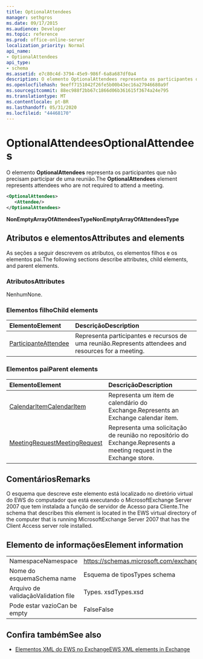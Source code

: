 ```yaml
---
title: OptionalAttendees
manager: sethgros
ms.date: 09/17/2015
ms.audience: Developer
ms.topic: reference
ms.prod: office-online-server
localization_priority: Normal
api_name:
- OptionalAttendees
api_type:
- schema
ms.assetid: e7c80c4d-3794-45e9-986f-6a8a687df0a4
description: O elemento OptionalAttendees representa os participantes que não precisam participar de uma reunião.
ms.openlocfilehash: 9eeff7151042f26fe5b00b43ec16a27946680a9f
ms.sourcegitcommit: 88ec988f2bb67c1866d06b361615f3674a24e795
ms.translationtype: MT
ms.contentlocale: pt-BR
ms.lasthandoff: 05/31/2020
ms.locfileid: "44468170"
---
```

# <a name="optionalattendees"></a><span data-ttu-id="38e70-103">OptionalAttendees</span><span class="sxs-lookup"><span data-stu-id="38e70-103">OptionalAttendees</span></span>

<span data-ttu-id="38e70-104">O elemento **OptionalAttendees** representa os participantes que não precisam participar de uma reunião.</span><span class="sxs-lookup"><span data-stu-id="38e70-104">The **OptionalAttendees** element represents attendees who are not required to attend a meeting.</span></span> 
  
```xml
<OptionalAttendees>
   <Attendee/>
</OptionalAttendees>
```

 <span data-ttu-id="38e70-105">**NonEmptyArrayOfAttendeesType**</span><span class="sxs-lookup"><span data-stu-id="38e70-105">**NonEmptyArrayOfAttendeesType**</span></span>
## <a name="attributes-and-elements"></a><span data-ttu-id="38e70-106">Atributos e elementos</span><span class="sxs-lookup"><span data-stu-id="38e70-106">Attributes and elements</span></span>

<span data-ttu-id="38e70-107">As seções a seguir descrevem os atributos, os elementos filhos e os elementos pai.</span><span class="sxs-lookup"><span data-stu-id="38e70-107">The following sections describe attributes, child elements, and parent elements.</span></span>
  
### <a name="attributes"></a><span data-ttu-id="38e70-108">Atributos</span><span class="sxs-lookup"><span data-stu-id="38e70-108">Attributes</span></span>

<span data-ttu-id="38e70-109">Nenhum</span><span class="sxs-lookup"><span data-stu-id="38e70-109">None.</span></span>
  
### <a name="child-elements"></a><span data-ttu-id="38e70-110">Elementos filho</span><span class="sxs-lookup"><span data-stu-id="38e70-110">Child elements</span></span>

|<span data-ttu-id="38e70-111">**Elemento**</span><span class="sxs-lookup"><span data-stu-id="38e70-111">**Element**</span></span>|<span data-ttu-id="38e70-112">**Descrição**</span><span class="sxs-lookup"><span data-stu-id="38e70-112">**Description**</span></span>|
|:-----|:-----|
|[<span data-ttu-id="38e70-113">Participante</span><span class="sxs-lookup"><span data-stu-id="38e70-113">Attendee</span></span>](attendee.md) <br/> |<span data-ttu-id="38e70-114">Representa participantes e recursos de uma reunião.</span><span class="sxs-lookup"><span data-stu-id="38e70-114">Represents attendees and resources for a meeting.</span></span>  <br/> |
   
### <a name="parent-elements"></a><span data-ttu-id="38e70-115">Elementos pai</span><span class="sxs-lookup"><span data-stu-id="38e70-115">Parent elements</span></span>

|<span data-ttu-id="38e70-116">**Elemento**</span><span class="sxs-lookup"><span data-stu-id="38e70-116">**Element**</span></span>|<span data-ttu-id="38e70-117">**Descrição**</span><span class="sxs-lookup"><span data-stu-id="38e70-117">**Description**</span></span>|
|:-----|:-----|
|[<span data-ttu-id="38e70-118">CalendarItem</span><span class="sxs-lookup"><span data-stu-id="38e70-118">CalendarItem</span></span>](calendaritem.md) <br/> |<span data-ttu-id="38e70-119">Representa um item de calendário do Exchange.</span><span class="sxs-lookup"><span data-stu-id="38e70-119">Represents an Exchange calendar item.</span></span>  <br/> |
|[<span data-ttu-id="38e70-120">MeetingRequest</span><span class="sxs-lookup"><span data-stu-id="38e70-120">MeetingRequest</span></span>](meetingrequest.md) <br/> |<span data-ttu-id="38e70-121">Representa uma solicitação de reunião no repositório do Exchange.</span><span class="sxs-lookup"><span data-stu-id="38e70-121">Represents a meeting request in the Exchange store.</span></span>  <br/> |
   
## <a name="remarks"></a><span data-ttu-id="38e70-122">Comentários</span><span class="sxs-lookup"><span data-stu-id="38e70-122">Remarks</span></span>

<span data-ttu-id="38e70-123">O esquema que descreve este elemento está localizado no diretório virtual do EWS do computador que está executando o MicrosoftExchange Server 2007 que tem instalada a função de servidor de Acesso para Cliente.</span><span class="sxs-lookup"><span data-stu-id="38e70-123">The schema that describes this element is located in the EWS virtual directory of the computer that is running MicrosoftExchange Server 2007 that has the Client Access server role installed.</span></span>
  
## <a name="element-information"></a><span data-ttu-id="38e70-124">Elemento de informações</span><span class="sxs-lookup"><span data-stu-id="38e70-124">Element information</span></span>

|||
|:-----|:-----|
|<span data-ttu-id="38e70-125">Namespace</span><span class="sxs-lookup"><span data-stu-id="38e70-125">Namespace</span></span>  <br/> |https://schemas.microsoft.com/exchange/services/2006/types  <br/> |
|<span data-ttu-id="38e70-126">Nome do esquema</span><span class="sxs-lookup"><span data-stu-id="38e70-126">Schema name</span></span>  <br/> |<span data-ttu-id="38e70-127">Esquema de tipos</span><span class="sxs-lookup"><span data-stu-id="38e70-127">Types schema</span></span>  <br/> |
|<span data-ttu-id="38e70-128">Arquivo de validação</span><span class="sxs-lookup"><span data-stu-id="38e70-128">Validation file</span></span>  <br/> |<span data-ttu-id="38e70-129">Types. xsd</span><span class="sxs-lookup"><span data-stu-id="38e70-129">Types.xsd</span></span>  <br/> |
|<span data-ttu-id="38e70-130">Pode estar vazio</span><span class="sxs-lookup"><span data-stu-id="38e70-130">Can be empty</span></span>  <br/> |<span data-ttu-id="38e70-131">False</span><span class="sxs-lookup"><span data-stu-id="38e70-131">False</span></span>  <br/> |
   
## <a name="see-also"></a><span data-ttu-id="38e70-132">Confira também</span><span class="sxs-lookup"><span data-stu-id="38e70-132">See also</span></span>



- [<span data-ttu-id="38e70-133">Elementos XML do EWS no Exchange</span><span class="sxs-lookup"><span data-stu-id="38e70-133">EWS XML elements in Exchange</span></span>](ews-xml-elements-in-exchange.md)

